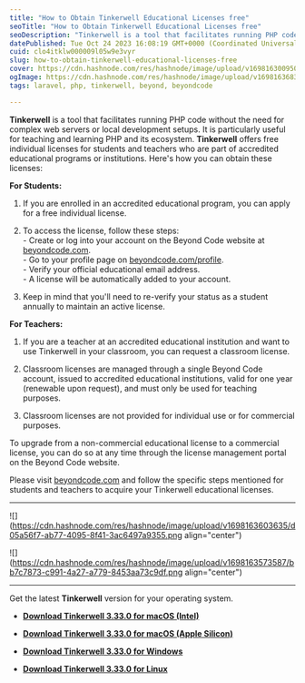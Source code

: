 ```yaml
---
title: "How to Obtain Tinkerwell Educational Licenses free"
seoTitle: "How to Obtain Tinkerwell Educational Licenses free"
seoDescription: "Tinkerwell is a tool that facilitates running PHP code without the need for complex web servers or local development setups. It is particularly useful for t"
datePublished: Tue Oct 24 2023 16:08:19 GMT+0000 (Coordinated Universal Time)
cuid: clo4itklw000009l05w9e3vyr
slug: how-to-obtain-tinkerwell-educational-licenses-free
cover: https://cdn.hashnode.com/res/hashnode/image/upload/v1698163009508/dfd8d931-c688-4781-8346-2c86bbd9b731.jpeg
ogImage: https://cdn.hashnode.com/res/hashnode/image/upload/v1698163683407/7abb7d9c-1bc7-4697-9f57-419180032de8.jpeg
tags: laravel, php, tinkerwell, beyond, beyondcode

---
```


**Tinkerwell** is a tool that facilitates running PHP code without the need for complex web servers or local development setups. It is particularly useful for teaching and learning PHP and its ecosystem. **Tinkerwell** offers free individual licenses for students and teachers who are part of accredited educational programs or institutions. Here's how you can obtain these licenses:

**For Students:**

1. If you are enrolled in an accredited educational program, you can apply for a free individual license.
    
2. To access the license, follow these steps:  
    \- Create or log into your account on the Beyond Code website at [beyondcode.com](http://beyondcode.com).  
    \- Go to your profile page on [beyondcode.com/profile](http://beyondcode.com/profile).  
    \- Verify your official educational email address.  
    \- A license will be automatically added to your account.
    
3. Keep in mind that you'll need to re-verify your status as a student annually to maintain an active license.
    

**For Teachers:**

1. If you are a teacher at an accredited educational institution and want to use Tinkerwell in your classroom, you can request a classroom license.
    
2. Classroom licenses are managed through a single Beyond Code account, issued to accredited educational institutions, valid for one year (renewable upon request), and must only be used for teaching purposes.
    
3. Classroom licenses are not provided for individual use or for commercial purposes.
    

To upgrade from a non-commercial educational license to a commercial license, you can do so at any time through the license management portal on the Beyond Code website.

Please visit [beyondcode.com](http://beyondcode.com) and follow the specific steps mentioned for students and teachers to acquire your Tinkerwell educational licenses.

---

![](https://cdn.hashnode.com/res/hashnode/image/upload/v1698163603635/d05a56f7-ab77-4095-8f41-3ac6497a9355.png align="center")

![](https://cdn.hashnode.com/res/hashnode/image/upload/v1698163573587/bb7c7873-c991-4a27-a779-8453aa73c9df.png align="center")

---

Get the latest **Tinkerwell** version for your operating system.

* [**Download Tinkerwell 3.33.0 for macOS (Intel)**](https://download.tinkerwell.app/tinkerwell/Tinkerwell-3.33.0.dmg)
    
* [**Download Tinkerwell 3.33.0 for macOS (Apple Silicon)**](https://download.tinkerwell.app/tinkerwell/Tinkerwell-3.33.0-arm64.dmg)
    
* [**Download Tinkerwell 3.33.0 for Windows**](https://download.tinkerwell.app/tinkerwell/Tinkerwell%20Setup%203.33.0.exe)
    
* [**Download Tinkerwell 3.33.0 for Linux**](https://download.tinkerwell.app/tinkerwell/Tinkerwell-3.33.0.AppImage)